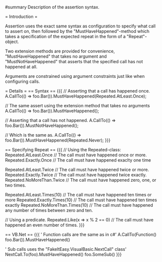 #summary Description of the assertion syntax.

= Introduction =

Assertion uses the exact same syntax as configuration to specify what call to assert on, then followed by the "MustHaveHappened"-method which takes a specification of the expected repeat in the form of a "Repeat"-object.

Two extension methods are provided for convenience, "MustHaveHappened" that takes no argument and "MustNotHaveHappened" that asserts that the specified call has not happened at all.

Arguments are constrained using argument constraints just like when configuring calls.

= Details =
== Syntax ==
{{{
// Asserting that a call has happened once.
A.CallTo(() => foo.Bar()).MustHaveHappened(Repeated.AtLeast.Once);

// The same assert using the extension method that takes no arguments
A.CallTo(() => foo.Bar()).MustHaveHappened();

// Asserting that a call has not happened.
A.CallTo(() => foo.Bar()).MustNotHaveHappened();

// Which is the same as.
A.CallTo(() => foo.Bar()).MustHaveHappened(Repeated.Never);
}}}

== Specifying Repeat ==
{{{
// Using the Repeated-class:
Repeated.AtLeast.Once // The call must have happened once or more.
Repeated.Exactly.Once // The call must have happened exaclty one time

Repeated.AtLeast.Twice // The call must have happened twice or more.
Repeated.Exactly.Twice // The call must have happened twice exactly.
Repeated.NoMoreThan.Twice // The call must have happened zero, one, or two times.

Repeated.AtLeast.Times(10) // The call must have happened ten times or more
Repeated.Exactly.Times(10) // The call must have happened ten times exactly
Repeated.NoMoreThan.Times(10) // The call must have happened any number of times between zero and ten.

// Using a predicate.
Repeated.Like(x => x % 2 == 0) // The call must have happened an even number of times.
}}}

== VB.Net ==
{{{
' Function calls are the same as in c#'
A.CallTo(Function() foo.Bar()).MustHaveHappened()

' Sub calls uses the "FakeItEasy.VisualBasic.NextCall" class'
NextCall.To(foo).MustHaveHappened()
foo.SomeSub()
}}}